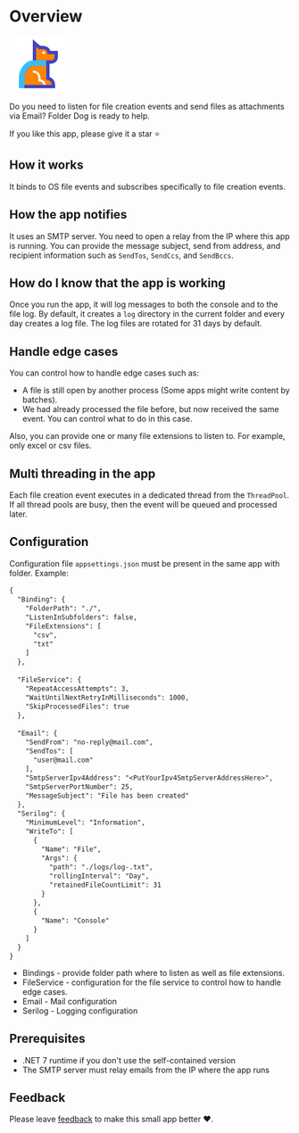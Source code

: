 # Overview
![super dog](src/FolderDog/static/superdog.png)

Do you need to listen for file creation events and send files as attachments via Email? Folder Dog is ready to help.

If you like this app, please give it a star ⭐️

## How it works
It binds to OS file events and subscribes specifically to file creation events.

## How the app notifies
It uses an SMTP server. You need to open a relay from the IP where this app is running. You can provide the message subject, send from address, and recipient information such as `SendTos`, `SendCcs`, and `SendBccs`.

## How do I know that the app is working
Once you run the app, it will log messages to both the console and to the file log. By default, it creates a `log` directory in the current folder and every day creates a log file. The log files are rotated for 31 days by default.

## Handle edge cases
You can control how to handle edge cases such as:
- A file is still open by another process (Some apps might write content by batches).
- We had already processed the file before, but now received the same event. You can control what to do in this case.

Also, you can provide one or many file extensions to listen to. For example, only excel or csv files.

## Multi threading in the app
Each file creation event executes in a dedicated thread from the `ThreadPool`. If all thread pools are busy, then the event will be queued and processed later.

## Configuration
Configuration file `appsettings.json` must be present in the same app with folder.
Example:
```
{
  "Binding": {
    "FolderPath": "./",
    "ListenInSubfolders": false,
    "FileExtensions": [
      "csv",
      "txt"
    ]
  },

  "FileService": {
    "RepeatAccessAttempts": 3,
    "WaitUntilNextRetryInMilliseconds": 1000,
    "SkipProcessedFiles": true
  },

  "Email": {
    "SendFrom": "no-reply@mail.com",
    "SendTos": [
      "user@mail.com"
    ],
    "SmtpServerIpv4Address": "<PutYourIpv4SmtpServerAddressHere>",
    "SmtpServerPortNumber": 25,
    "MessageSubject": "File has been created"
  },
  "Serilog": {
    "MinimumLevel": "Information",
    "WriteTo": [
      {
        "Name": "File",
        "Args": {
          "path": "./logs/log-.txt",
          "rollingInterval": "Day",
          "retainedFileCountLimit": 31
        }
      },
      {
        "Name": "Console"
      }
    ]
  }
}
```
- Bindings - provide folder path where to listen as well as file extensions.
- FileService - configuration for the file service to control how to handle edge cases.
- Email - Mail configuration
- Serilog - Logging configuration

## Prerequisites
- .NET 7 runtime if you don't use the self-contained version
- The SMTP server must relay emails from the IP where the app runs

## Feedback
Please leave [feedback](https://github.com/MTokarev/folder-dog/discussions) to make this small app better ❤️.
